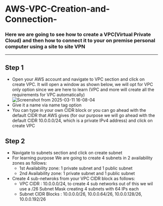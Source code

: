 # AWS-VPC-Creation-and-Connection-

### Here we are going to see how to create a VPC(Virtual Private Cloud) and then how to connect it to your on premise personal computer using a site to site VPN
---

## Step 1
- Open your AWS account and navigate to VPC section and click on create VPC. It will open a window as shown below, we will opt for VPC only option since we are here to learn (VPC and more will create all the requirements for VPC automatically)
![Screenshot from 2025-03-11 16-08-04](https://github.com/user-attachments/assets/41d5b5c1-769e-4c12-a49a-a3d36e357c58)
- Give it a name via name tag option
- You can type in your own CIDR block or you can go ahead with the default CIDR that AWS gives (for our purpose we will go ahead with the default CIDR 10.0.0.0/24, which is a private IPv4 address) and click on create VPC

## Step 2
- Navigate to subnets section and click on create subnet
- For learning purpose We are going to create 4 subnets in 2 availability zones as follows:
  - 1st Availability zone: 1 private subnet and 1 public subnet
  - 2nd Availability zone: 1 private subnet and 1 public subnet
- Create 4 sub-netwroks from your VPC CIDR block as follows:
  - VPC CIDR : 10.0.0.0/24, to create 4 sub networks out of this we wil use a /26 Subnet Mask creating 4 subnets with 64 IPs each
  - Subnet CIDR Blocks : 10.0.0.0/26, 10.0.0.64/26, 10.0.0.128/26, 10.0.0.192/26 
